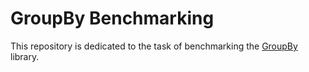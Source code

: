 # GroupBy Benchmarking

This repository is dedicated to the task of benchmarking the [GroupBy](https://github.com/edev/groupby) library.
